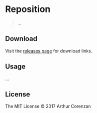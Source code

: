 # Reposition

> ...

## Download

Visit the [releases page](https://github.com/haggen/reposition/releases) for download links.

## Usage

...

## License

The MIT License © 2017 Arthur Corenzan
